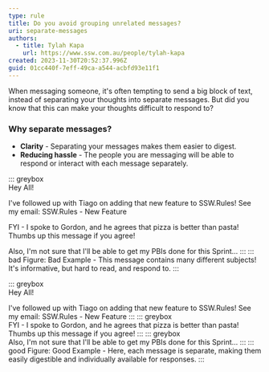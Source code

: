 ```yaml
---
type: rule
title: Do you avoid grouping unrelated messages?
uri: separate-messages
authors:
  - title: Tylah Kapa
    url: https://www.ssw.com.au/people/tylah-kapa
created: 2023-11-30T20:52:37.996Z
guid: 01cc440f-7eff-49ca-a544-acbfd93e11f1
---
```

When messaging someone, it's often tempting to send a big block of text, instead of separating your thoughts into separate messages. But did you know that this can make your thoughts difficult to respond to?

<!--endintro-->

### Why separate messages?

* **Clarity** - Separating your messages makes them easier to digest.
* **Reducing hassle** - The people you are messaging will be able to respond or interact with each message separately.

::: greybox  
Hey All!

I've followed up with Tiago on adding that new feature to SSW.Rules! See my email: SSW.Rules - New Feature

FYI - I spoke to Gordon, and he agrees that pizza is better than pasta! Thumbs up this message if you agree!

Also, I'm not sure that I'll be able to get my PBIs done for this Sprint...
:::
::: bad
Figure: Bad Example - This message contains many different subjects! It's informative, but hard to read, and respond to. 
:::

::: greybox  
Hey All!

I've followed up with Tiago on adding that new feature to SSW.Rules! See my email: SSW.Rules - New Feature
:::
::: greybox  
FYI - I spoke to Gordon, and he agrees that pizza is better than pasta! Thumbs up this message if you agree!
:::
::: greybox  
Also, I'm not sure that I'll be able to get my PBIs done for this Sprint...
:::
::: good
Figure: Good Example - Here, each message is separate, making them easily digestible and individually available for responses. 
:::
